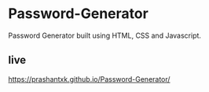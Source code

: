 # Password-Generator
Password Generator built using HTML, CSS and Javascript.
## live
https://prashantxk.github.io/Password-Generator/
